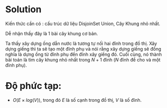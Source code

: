 # Solution
Kiến thức cần có : cấu trúc dữ liệu DisjoinSet Union, Cây Khung nhỏ nhất.

Dễ nhận thấy đây là 1 bài cây khung cơ bản.

Ta thấy xây dựng ống dẫn nước là tương tự nối hai đỉnh trong đồ thị. Xây dựng giếng thì ta sẽ tạo một đỉnh phụ và nói rằng xây dựng giếng sẽ đồng nghĩa là dựng ống từ đỉnh phụ đến đỉnh xây giếng đó. Cuối cùng, nó thành bài toán là tìm cây khung nhỏ nhất trong $N + 1$ đỉnh ($N$ đỉnh đề cho và một đỉnh phụ).

# Độ phức tạp:
- $O(E\times log(V))$, trong đó $E$ là số cạnh trong đồ thị, $V$ là số đỉnh.
